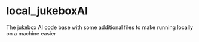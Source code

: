 # local_jukeboxAI
The jukebox AI code base with some additional files to make running locally on a machine easier
